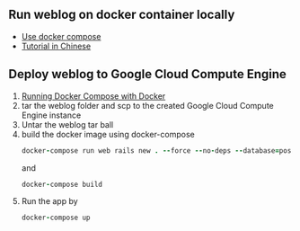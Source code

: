 ## Run weblog on docker container locally
* [Use docker compose](https://docs.docker.com/compose/rails/)
* [Tutorial in Chinese](https://5xruby.tw/posts/deploying-your-docker-rails-app/)

## Deploy weblog to Google Cloud Compute Engine
1. [Running Docker Compose with Docker](https://cloud.google.com/community/tutorials/docker-compose-on-container-optimized-os)
2. tar the weblog folder and scp to the created Google Cloud Compute Engine instance
3. Untar the weblog tar ball
4. build the docker image using docker-compose
   ```ruby
   docker-compose run web rails new . --force --no-deps --database=postgresql
   ```
   and
   ```ruby
   docker-compose build
   ```
5. Run the app by
   ```ruby
   docker-compose up
   ```
       

